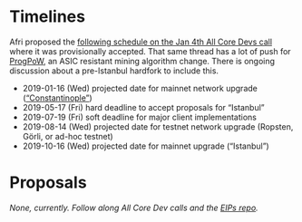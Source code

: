 <!-- TITLE: Istanbul -->
<!-- SUBTITLE: October 2019 Planned Ethereum Hardfork -->

# Timelines
Afri proposed the [following schedule on the Jan 4th All Core Devs call](https://github.com/ethereum/pm/issues/66#issuecomment-450840440) where it was provisionally accepted. That same thread has a lot of push for [ProgPoW](https://github.com/ifdefelse/ProgPOW), an ASIC resistant mining algorithm change. There is ongoing discussion about a pre-Istanbul hardfork to include this.

* 2019-01-16 (Wed) projected date for mainnet network upgrade ([“Constantinople”](/roadmap#constantinople))
* 2019-05-17 (Fri) hard deadline to accept proposals for “Istanbul”
* 2019-07-19 (Fri) soft deadline for major client implementations
* 2019-08-14 (Wed) projected date for testnet network upgrade (Ropsten, Görli, or ad-hoc testnet)
* 2019-10-16 (Wed) projected date for mainnet upgrade (“Istanbul”)

# Proposals
_None, currently. Follow along All Core Dev calls and the [EIPs repo](https://github.com/ethereum/EIPs)._

